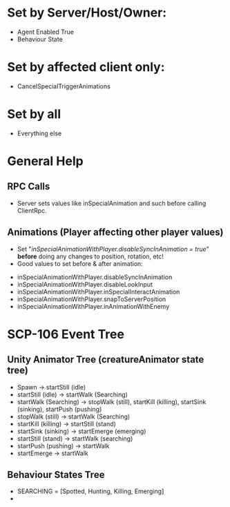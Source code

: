 # Set by Server/Host/Owner:
- Agent Enabled True
- Behaviour State

# Set by affected client only:
- CancelSpecialTriggerAnimations

# Set by all
- Everything else

# General Help

## RPC Calls
- Server sets values like inSpecialAnimation and such before calling ClientRpc.

## Animations (Player affecting other player values)
- Set "*inSpecialAnimationWithPlayer.disableSyncInAnimation = true*" **before** doing any changes to position, rotation, etc!
- Good values to set before & after animation:
* inSpecialAnimationWithPlayer.disableSyncInAnimation
* inSpecialAnimationWithPlayer.disableLookInput
* inSpecialAnimationWithPlayer.inSpecialInteractAnimation
* inSpecialAnimationWithPlayer.snapToServerPosition
* inSpecialAnimationWithPlayer.inAnimationWithEnemy

# SCP-106 Event Tree

## Unity Animator Tree (creatureAnimator state tree)
- Spawn -> startStill (idle)
- startStill (idle) -> startWalk (Searching)
- startWalk (Searching) -> stopWalk (still), startKill (killing), startSink (sinking), startPush (pushing)
- stopWalk (still) -> startWalk (Searching)
- startKill (killing) -> startStill (stand)
- startSink (sinking) -> startEmerge (emerging)
- startStill (stand) -> startWalk (searching)
- startPush (pushing) -> startWalk
- startEmerge -> startWalk
## Behaviour States Tree
- SEARCHING = [Spotted, Hunting, Killing, Emerging]
- 